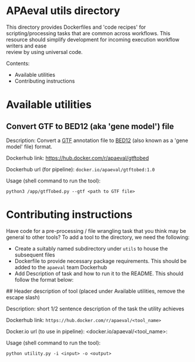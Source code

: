 # APAeval utils directory

This directory provides Dockerfiles and 'code recipes' for scripting/processing tasks that are common across workflows. This resource should simplify development for incoming execution workflow writers and ease  
review by using universal code.

Contents:
- Available utilities
- Contributing instructions

# Available utilities

## Convert GTF to BED12 (aka 'gene model') file

Description: Convert a [GTF](https://genome.ucsc.edu/FAQ/FAQformat.html#format4) annotation file to [BED12](https://genome.ucsc.edu/FAQ/FAQformat.html#format1) (also known as a 'gene model' file) format.

Dockerhub link: https://hub.docker.com/r/apaeval/gtftobed

Dockerhub url (for pipeline): `docker.io/apaeval/gtftobed:1.0`

Usage (shell command to run the tool):

```
python3 /app/gtfTobed.py --gtf <path to GTF file>
```



# Contributing instructions

Have code for a pre-processing / file wrangling task that you think may be general to other tools? To add a tool to the directory, we need the following:

- Create a suitably named subdirectory under `utils` to house the subsequent files
- Dockerfile to provide necessary package requirements. This should be added to the `apaeval` team Dockerhub
- Add Description of task and how to run it to the README. This should follow the format below:


\## Header description of tool (placed under Available utilities, remove the escape slash)

Description: short 1/2 sentence description of the task the utility achieves

Dockerhub link: `https://hub.docker.com/r/apaeval/<tool_name>`

Docker.io url (to use in pipeline): <docker.io/apaeval/<tool_name>:<tag>

Usage (shell command to run the tool):

```
python utility.py -i <input> -o <output>
```

